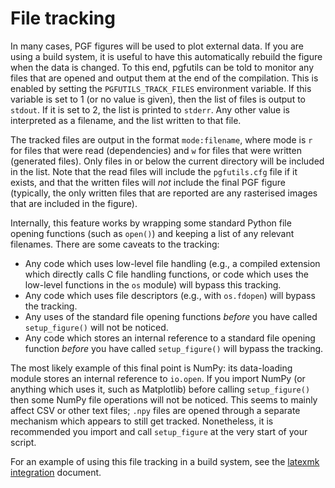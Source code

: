 File tracking
=============

In many cases, PGF figures will be used to plot external data. If you are using
a build system, it is useful to have this automatically rebuild the figure when
the data is changed. To this end, pgfutils can be told to monitor any files
that are opened and output them at the end of the compilation. This is enabled
by setting the `PGFUTILS_TRACK_FILES` environment variable. If this variable is
set to 1 (or no value is given), then the list of files is output to `stdout`.
If it is set to 2, the list is printed to `stderr`. Any other value is
interpreted as a filename, and the list written to that file.

The tracked files are output in the format `mode:filename`, where mode is `r`
for files that were read (dependencies) and `w` for files that were written
(generated files). Only files in or below the current directory will be
included in the list. Note that the read files will include the `pgfutils.cfg`
file if it exists, and that the written files will *not* include the final PGF
figure (typically, the only written files that are reported are any rasterised
images that are included in the figure).

Internally, this feature works by wrapping some standard Python file opening
functions (such as `open()`) and keeping a list of any relevant filenames.
There are some caveats to the tracking:

* Any code which uses low-level file handling (e.g., a compiled extension which
  directly calls C file handling functions, or code which uses the low-level
  functions in the `os` module) will bypass this tracking.
* Any code which uses file descriptors (e.g., with `os.fdopen`) will bypass the
  tracking.
* Any uses of the standard file opening functions *before* you have called
  `setup_figure()` will not be noticed.
* Any code which stores an internal reference to a standard file opening
  function *before* you have called `setup_figure()` will bypass the tracking.

The most likely example of this final point is NumPy: its data-loading module
stores an internal reference to `io.open`. If you import NumPy (or anything
which uses it, such as Matplotlib) before calling `setup_figure()` then some
NumPy file operations will not be noticed. This seems to mainly affect CSV or
other text files; `.npy` files are opened through a separate mechanism which
appears to still get tracked. Nonetheless, it is recommended you import and
call `setup_figure` at the very start of your script.

For an example of using this file tracking in a build system, see the [latexmk
integration](latexmk.md) document.
